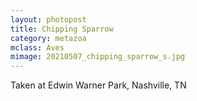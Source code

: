 ```yaml
---
layout: photopost
title: Chipping Sparrow
category: metazoa
mclass: Aves
mimage: 20210507_chipping_sparrow_s.jpg
---
```


Taken at Edwin Warner Park, Nashville, TN
